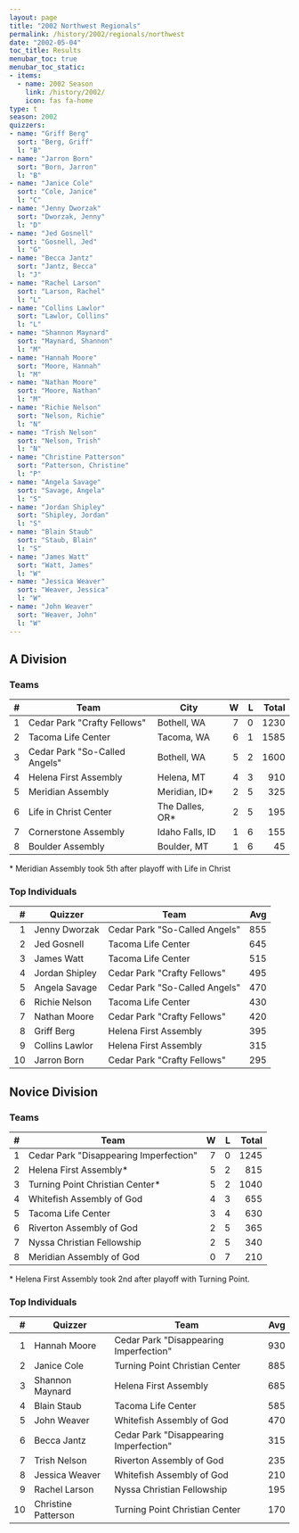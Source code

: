 ```yaml
---
layout: page
title: "2002 Northwest Regionals"
permalink: /history/2002/regionals/northwest
date: "2002-05-04"
toc_title: Results
menubar_toc: true
menubar_toc_static:
- items:
  - name: 2002 Season
    link: /history/2002/
    icon: fas fa-home
type: t
season: 2002
quizzers:
- name: "Griff Berg"
  sort: "Berg, Griff"
  l: "B"
- name: "Jarron Born"
  sort: "Born, Jarron"
  l: "B"
- name: "Janice Cole"
  sort: "Cole, Janice"
  l: "C"
- name: "Jenny Dworzak"
  sort: "Dworzak, Jenny"
  l: "D"
- name: "Jed Gosnell"
  sort: "Gosnell, Jed"
  l: "G"
- name: "Becca Jantz"
  sort: "Jantz, Becca"
  l: "J"
- name: "Rachel Larson"
  sort: "Larson, Rachel"
  l: "L"
- name: "Collins Lawlor"
  sort: "Lawlor, Collins"
  l: "L"
- name: "Shannon Maynard"
  sort: "Maynard, Shannon"
  l: "M"
- name: "Hannah Moore"
  sort: "Moore, Hannah"
  l: "M"
- name: "Nathan Moore"
  sort: "Moore, Nathan"
  l: "M"
- name: "Richie Nelson"
  sort: "Nelson, Richie"
  l: "N"
- name: "Trish Nelson"
  sort: "Nelson, Trish"
  l: "N"
- name: "Christine Patterson"
  sort: "Patterson, Christine"
  l: "P"
- name: "Angela Savage"
  sort: "Savage, Angela"
  l: "S"
- name: "Jordan Shipley"
  sort: "Shipley, Jordan"
  l: "S"
- name: "Blain Staub"
  sort: "Staub, Blain"
  l: "S"
- name: "James Watt"
  sort: "Watt, James"
  l: "W"
- name: "Jessica Weaver"
  sort: "Weaver, Jessica"
  l: "W"
- name: "John Weaver"
  sort: "Weaver, John"
  l: "W"
---
```


## A Division

### Teams

|    # | Team                          | City            |    W |    L | Total |
| ---: | ----------------------------- | --------------- | ---: | ---: | ----: |
|    1 | Cedar Park "Crafty Fellows"   | Bothell, WA     |    7 |    0 |  1230 |
|    2 | Tacoma Life Center            | Tacoma, WA      |    6 |    1 |  1585 |
|    3 | Cedar Park "So-Called Angels" | Bothell, WA     |    5 |    2 |  1600 |
|    4 | Helena First Assembly         | Helena, MT      |    4 |    3 |   910 |
|    5 | Meridian Assembly             | Meridian, ID*   |    2 |    5 |   325 |
|    6 | Life in Christ Center         | The Dalles, OR* |    2 |    5 |   195 |
|    7 | Cornerstone Assembly          | Idaho Falls, ID |    1 |    6 |   155 |
|    8 | Boulder Assembly              | Boulder, MT     |    1 |    6 |    45 |

\* Meridian Assembly took 5th after playoff with Life in Christ

### Top Individuals

|    # | Quizzer        | Team                          |  Avg |
| ---: | -------------- | ----------------------------- | ---: |
|    1 | Jenny Dworzak  | Cedar Park "So-Called Angels" |  855 |
|    2 | Jed Gosnell    | Tacoma Life Center            |  645 |
|    3 | James Watt     | Tacoma Life Center            |  515 |
|    4 | Jordan Shipley | Cedar Park "Crafty Fellows"   |  495 |
|    5 | Angela Savage  | Cedar Park "So-Called Angels" |  470 |
|    6 | Richie Nelson  | Tacoma Life Center            |  430 |
|    7 | Nathan Moore   | Cedar Park "Crafty Fellows"   |  420 |
|    8 | Griff Berg     | Helena First Assembly         |  395 |
|    9 | Collins Lawlor | Helena First Assembly         |  315 |
|   10 | Jarron Born    | Cedar Park "Crafty Fellows"   |  295 |

## Novice Division

### Teams

|    # | Team                                   |    W |    L | Total |
| ---: | -------------------------------------- | ---: | ---: | ----: |
|    1 | Cedar Park "Disappearing Imperfection" |    7 |    0 |  1245 |
|    2 | Helena First Assembly*                 |    5 |    2 |   815 |
|    3 | Turning Point Christian Center*        |    5 |    2 |  1040 |
|    4 | Whitefish Assembly of God              |    4 |    3 |   655 |
|    5 | Tacoma Life Center                     |    3 |    4 |   630 |
|    6 | Riverton Assembly of God               |    2 |    5 |   365 |
|    7 | Nyssa Christian Fellowship             |    2 |    5 |   340 |
|    8 | Meridian Assembly of God               |    0 |    7 |   210 |

\* Helena First Assembly took 2nd after playoff with Turning Point.

### Top Individuals

|    # | Quizzer             | Team                                   |  Avg |
| ---: | ------------------- | -------------------------------------- | ---: |
|    1 | Hannah Moore        | Cedar Park "Disappearing Imperfection" |  930 |
|    2 | Janice Cole         | Turning Point Christian Center         |  885 |
|    3 | Shannon Maynard     | Helena First Assembly                  |  685 |
|    4 | Blain Staub         | Tacoma Life Center                     |  585 |
|    5 | John Weaver         | Whitefish Assembly of God              |  470 |
|    6 | Becca Jantz         | Cedar Park "Disappearing Imperfection" |  315 |
|    7 | Trish Nelson        | Riverton Assembly of God               |  235 |
|    8 | Jessica Weaver      | Whitefish Assembly of God              |  210 |
|    9 | Rachel Larson       | Nyssa Christian Fellowship             |  195 |
|   10 | Christine Patterson | Turning Point Christian Center         |  170 |